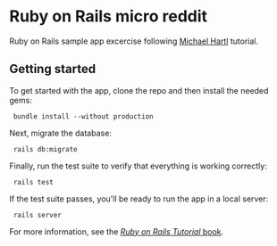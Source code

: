 # Ruby on Rails micro reddit

Ruby on Rails sample app excercise following [Michael Hartl](http://www.michaelhartl.com/) tutorial.

## Getting started

To get started with the app, clone the repo and then install the needed gems:

```console
 bundle install --without production
```

Next, migrate the database:

```console
 rails db:migrate
```

Finally, run the test suite to verify that everything is working correctly:

```console
 rails test
```

If the test suite passes, you'll be ready to run the app in a local server:

```console
 rails server
```

For more information, see the
[*Ruby on Rails Tutorial* book](https://www.railstutorial.org/book).
